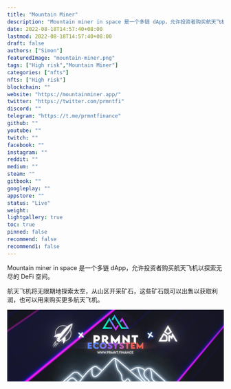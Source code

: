 ```yaml
---
title: "Mountain Miner"
description: "Mountain miner in space 是一个多链 dApp，允许投资者购买航天飞机以探索无尽的 DeFi 空间。"
date: 2022-08-18T14:57:40+08:00
lastmod: 2022-08-18T14:57:40+08:00
draft: false
authors: ["Simon"]
featuredImage: "mountain-miner.png"
tags: ["High risk","Mountain Miner"]
categories: ["nfts"]
nfts: ["High risk"]
blockchain: ""
website: "https://mountainminer.app/"
twitter: "https://twitter.com/prmntfi"
discord: ""
telegram: "https://t.me/prmntfinance"
github: ""
youtube: ""
twitch: ""
facebook: ""
instagram: ""
reddit: ""
medium: ""
steam: ""
gitbook: ""
googleplay: ""
appstore: ""
status: "Live"
weight: 
lightgallery: true
toc: true
pinned: false
recommend: false
recommend1: false
---
```

Mountain miner in space 是一个多链 dApp，允许投资者购买航天飞机以探索无尽的 DeFi 空间。  

航天飞机将无限期地探索太空，从山区开采矿石，这些矿石既可以出售以获取利润，也可以用来购买更多航天飞机。

![配图](1080360.jpg)